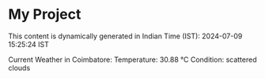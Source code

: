 # My Project

This content is dynamically generated in Indian Time (IST): 2024-07-09 15:25:24 IST


Current Weather in Coimbatore:
Temperature: 30.88 °C
Condition: scattered clouds
